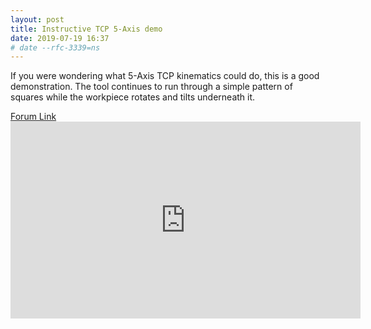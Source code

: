 ```yaml
---
layout: post
title: Instructive TCP 5-Axis demo
date: 2019-07-19 16:37
# date --rfc-3339=ns
---
```

If you were wondering what 5-Axis TCP kinematics could do, this is a good demonstration. 
The tool continues to run through a simple pattern of squares while the workpiece rotates and tilts underneath it. 
<div>
<a href="https://forum.linuxcnc.org/10-advanced-configuration/31813-tcp-5-axis-kinematics?start=120#139881">Forum Link</a>
</div>
<iframe width="560" height="315" src="https://www.youtube.com/embed/MC0EnJ4XK2M" frameborder="0" allow="accelerometer; autoplay; encrypted-media; gyroscope; picture-in-picture" allowfullscreen></iframe>
